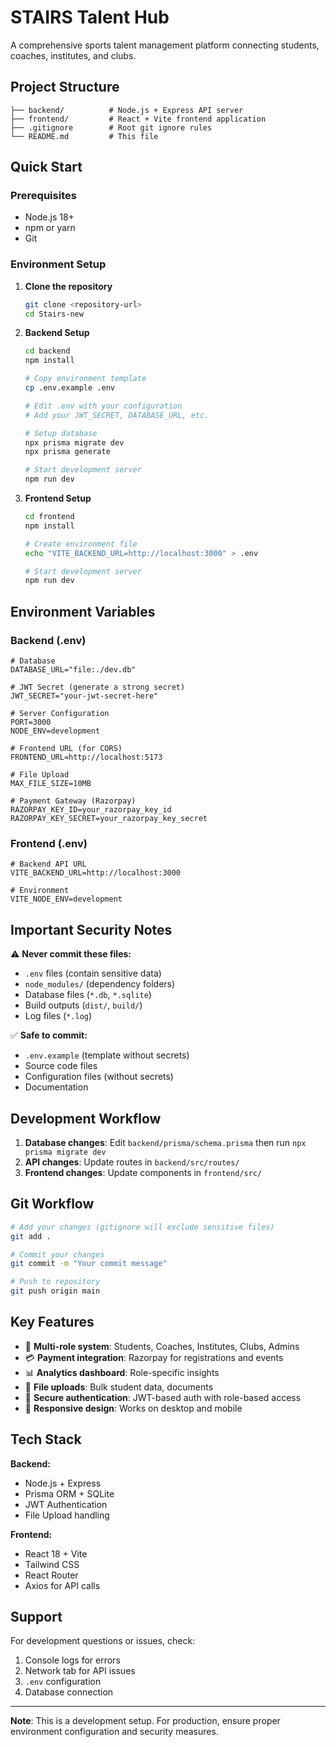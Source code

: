 # STAIRS Talent Hub

A comprehensive sports talent management platform connecting students, coaches, institutes, and clubs.

## Project Structure

```
├── backend/          # Node.js + Express API server
├── frontend/         # React + Vite frontend application
├── .gitignore        # Root git ignore rules
└── README.md         # This file
```

## Quick Start

### Prerequisites
- Node.js 18+ 
- npm or yarn
- Git

### Environment Setup

1. **Clone the repository**
   ```bash
   git clone <repository-url>
   cd Stairs-new
   ```

2. **Backend Setup**
   ```bash
   cd backend
   npm install
   
   # Copy environment template
   cp .env.example .env
   
   # Edit .env with your configuration
   # Add your JWT_SECRET, DATABASE_URL, etc.
   
   # Setup database
   npx prisma migrate dev
   npx prisma generate
   
   # Start development server
   npm run dev
   ```

3. **Frontend Setup**
   ```bash
   cd frontend
   npm install
   
   # Create environment file
   echo "VITE_BACKEND_URL=http://localhost:3000" > .env
   
   # Start development server
   npm run dev
   ```

## Environment Variables

### Backend (.env)
```env
# Database
DATABASE_URL="file:./dev.db"

# JWT Secret (generate a strong secret)
JWT_SECRET="your-jwt-secret-here"

# Server Configuration
PORT=3000
NODE_ENV=development

# Frontend URL (for CORS)
FRONTEND_URL=http://localhost:5173

# File Upload
MAX_FILE_SIZE=10MB

# Payment Gateway (Razorpay)
RAZORPAY_KEY_ID=your_razorpay_key_id
RAZORPAY_KEY_SECRET=your_razorpay_key_secret
```

### Frontend (.env)
```env
# Backend API URL
VITE_BACKEND_URL=http://localhost:3000

# Environment
VITE_NODE_ENV=development
```

## Important Security Notes

⚠️ **Never commit these files:**
- `.env` files (contain sensitive data)
- `node_modules/` (dependency folders)
- Database files (`*.db`, `*.sqlite`)
- Build outputs (`dist/`, `build/`)
- Log files (`*.log`)

✅ **Safe to commit:**
- `.env.example` (template without secrets)
- Source code files
- Configuration files (without secrets)
- Documentation

## Development Workflow

1. **Database changes**: Edit `backend/prisma/schema.prisma` then run `npx prisma migrate dev`
2. **API changes**: Update routes in `backend/src/routes/`
3. **Frontend changes**: Update components in `frontend/src/`

## Git Workflow

```bash
# Add your changes (gitignore will exclude sensitive files)
git add .

# Commit your changes
git commit -m "Your commit message"

# Push to repository
git push origin main
```

## Key Features

- 🏫 **Multi-role system**: Students, Coaches, Institutes, Clubs, Admins
- 💳 **Payment integration**: Razorpay for registrations and events
- 📊 **Analytics dashboard**: Role-specific insights
- 📁 **File uploads**: Bulk student data, documents
- 🔐 **Secure authentication**: JWT-based auth with role-based access
- 📱 **Responsive design**: Works on desktop and mobile

## Tech Stack

**Backend:**
- Node.js + Express
- Prisma ORM + SQLite
- JWT Authentication
- File Upload handling

**Frontend:**
- React 18 + Vite
- Tailwind CSS
- React Router
- Axios for API calls

## Support

For development questions or issues, check:
1. Console logs for errors
2. Network tab for API issues  
3. `.env` configuration
4. Database connection

---

**Note**: This is a development setup. For production, ensure proper environment configuration and security measures.
